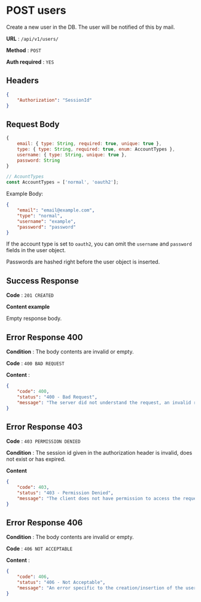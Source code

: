 # POST users

Create a new user in the DB. The user will be notified of this by mail.

**URL** : `/api/v1/users/`

**Method** : `POST`

**Auth required** : `YES`

## Headers

```json
{
    "Authorization": "SessionId"
}
```

## Request Body

```js
{
    email: { type: String, required: true, unique: true },
    type: { type: String, required: true, enum: AccountTypes },
    username: { type: String, unique: true },
    password: String
}

// AcountTypes
const AccountTypes = ['normal', 'oauth2'];
```

Example Body:
```json
{
    "email": "email@example.com",
    "type": "normal",
    "username": "example",
    "password": "password"
}
```
If the account type is set to `oauth2`, you can omit the `username` and `password` fields in the user object.

Passwords are hashed right before the user object is inserted.

## Success Response

**Code** : `201 CREATED`

**Content example**

Empty response body.

## Error Response 400

**Condition** : The body contents are invalid or empty.

**Code** : `400 BAD REQUEST`

**Content** :

```json
{
    "code": 400,
    "status": "400 - Bad Request",
    "message": "The server did not understand the request, an invalid request body or headers may have been given."
}
```

## Error Response 403

**Code** : `403 PERMISSION DENIED`

**Condition** : The session id given in the authorization header is invalid, does not exist or has expired.

**Content**

```json
{
    "code": 403,
    "status": "403 - Permission Denied",
    "message": "The client does not have permission to access the requested resource."
}
```

## Error Response 406

**Condition** : The body contents are invalid or empty.

**Code** : `406 NOT ACCEPTABLE`

**Content** :

```json
{
    "code": 406,
    "status": "406 - Not Acceptable",
    "message": "An error specific to the creation/insertion of the user in the DB."
}
```
